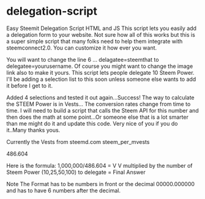 # delegation-script
Easy Steemit Delegation Script HTML and JS
This script lets you easily add a delegation form to your website. Not sure how all of this works but this is a super simple script that many folks need to help them integrate with steemconnect2.0. You can customize it how ever you want.

You will want to change the line 6 ... delagatee=steemthat to delegatee=yourusername. Of course you might want to change the image link also to make it yours. This script lets people delegate 10 Steem Power. I'll be adding a selection list to this soon unless someone else wants to add it before I get to it.

Added 4 selections and tested it out again...Success! The way to calculate the STEEM Power is in Vests... The conversion rates change from time to time. I will need to build a script that calls the Steem API for this number and then does the math at some point...Or someone else that is a lot smarter than me might do it and update this code. Very nice of you if you do it..Many thanks yous.

Currently the Vests from steemd.com
steem_per_mvests

486.604

Here is the formula:
1,000,000/486.604 = V
V multiplied by the number of Steem Power (10,25,50,100) to delegate = Final Answer

Note The Format has to be numbers in front or the decimal 00000.000000 and has to have 6 numbers after the decimal.
